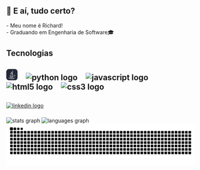 <h2 align="left">👋 E aí, tudo certo?</h2>

<p align="left">- Meu nome é Richard!<br>- Graduando em Engenharia de Software🎓</p>

<h2 align="left">Tecnologias<h2>

<div align="left">
  <img src="https://github.com/tandpfun/skill-icons/raw/main/icons/Java-Dark.svg" height="30" alt="java logo" />
  <img width="12" />
  <img src="https://cdn.jsdelivr.net/gh/devicons/devicon/icons/python/python-original.svg" height="30" alt="python logo" />
  <img width="12" />
  <img src="https://cdn.jsdelivr.net/gh/devicons/devicon/icons/javascript/javascript-original.svg" height="30" alt="javascript logo"  />
  <img width="12" />
  <img src="https://cdn.jsdelivr.net/gh/devicons/devicon/icons/html5/html5-original.svg" height="30" alt="html5 logo"  />
  <img width="12" />
  <img src="https://cdn.jsdelivr.net/gh/devicons/devicon/icons/css3/css3-original.svg" height="30" alt="css3 logo"  />
  <img width="12" />
</div>

<h2 align="left"></h2>

###

<div align="left">
  <a href="https://www.linkedin.com/in/richard-reis-da-silva-67785a248/" target="_blank">
    <img src="https://img.shields.io/static/v1?message=LinkedIn&logo=linkedin&label=&color=0077B5&logoColor=white&labelColor=&style=for-the-badge" height="35" alt="linkedin logo"  />
  </a>
</div>

###

<div align="left">
  <img src="https://github-readme-stats.vercel.app/api?username=richxrdreis&hide_title=false&hide_rank=false&show_icons=true&include_all_commits=true&count_private=true&disable_animations=false&theme=react&locale=en&hide_border=false&order=1" height="150" alt="stats graph"  />
  <img src="https://github-readme-stats.vercel.app/api/top-langs?username=richxrdreis&locale=en&hide_title=false&layout=compact&card_width=320&langs_count=5&theme=react&hide_border=false&order=2" height="150" alt="languages graph"  />
</div>

<picture>
<source media="(prefers-color-scheme: dark)" srcset="https://raw.githubusercontent.com/richxrdreis/richxrdreis/output/github-contribution-grid-snake-dark.svg">
<source media="(prefers-color-scheme: light)" srcset="https://raw.githubusercontent.com/richxrdreis/richxrdreis/output/github-contribution-grid-snake-dark.svg">
	<img alt="github contribution grid snake animation" src="https://raw.githubusercontent.com/richxrdreis/richxrdreis/output/github-contribution-grid-snake.svg">
	</picture>
